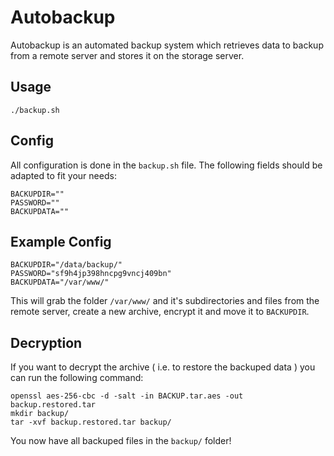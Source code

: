 # Autobackup

Autobackup is an automated backup system which retrieves data to backup from a remote server and stores it on the storage server.

## Usage

    ./backup.sh

## Config
All configuration is done in the `backup.sh` file. The following fields should be adapted to fit your needs:

    BACKUPDIR=""
    PASSWORD=""
    BACKUPDATA=""

## Example Config

    BACKUPDIR="/data/backup/"
    PASSWORD="sf9h4jp398hncpg9vncj409bn"
    BACKUPDATA="/var/www/"

This will grab the folder `/var/www/` and it's subdirectories and files from the remote server, create a new archive, encrypt it and move it to `BACKUPDIR`. 

## Decryption
If you want to decrypt the archive ( i.e. to restore the backuped data ) you can run the following command:

    openssl aes-256-cbc -d -salt -in BACKUP.tar.aes -out backup.restored.tar
    mkdir backup/
    tar -xvf backup.restored.tar backup/

You now have all backuped files in the `backup/` folder!
